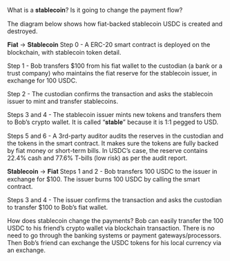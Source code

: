 What is a 𝐬𝐭𝐚𝐛𝐥𝐞𝐜𝐨𝐢𝐧?
Is it going to change the payment flow? 

The diagram below shows how fiat-backed stablecoin USDC is created and destroyed.

𝐅𝐢𝐚𝐭 → 𝐒𝐭𝐚𝐛𝐥𝐞𝐜𝐨𝐢𝐧
Step 0 - A ERC-20 smart contract is deployed on the blockchain, with stablecoin token detail.

Step 1 - Bob transfers $100 from his fiat wallet to the custodian (a bank or a trust company) who maintains the fiat reserve for the stablecoin issuer, 
in exchange for 100 USDC.

Step 2 - The custodian confirms the transaction and asks the stablecoin issuer to mint and transfer stablecoins.

Steps 3 and 4 - The stablecoin issuer mints new tokens and transfers them to Bob’s crypto wallet. It is called “𝐬𝐭𝐚𝐛𝐥𝐞” because it is 1:1 pegged to USD.

Steps 5 and 6 - A 3rd-party auditor audits the reserves in the custodian and the tokens in the smart contract. It makes sure the tokens are fully backed 
by fiat money or short-term bills. In USDC’s case, the reserve contains 22.4% cash and 77.6% T-bills (low risk) as per the audit report.

𝐒𝐭𝐚𝐛𝐥𝐞𝐜𝐨𝐢𝐧 → 𝐅𝐢𝐚𝐭
Steps 1 and 2 - Bob transfers 100 USDC to the issuer in exchange for $100. The issuer burns 100 USDC by calling the smart contract.

Steps 3 and 4 - The issuer confirms the transaction and asks the custodian to transfer $100 to Bob’s fiat wallet.

How does stablecoin change the payments? 
Bob can easily transfer the 100 USDC to his friend’s crypto wallet via blockchain transaction. There is no need to go through the banking systems or 
payment gateways/processors. Then Bob’s friend can exchange the USDC tokens for his local currency via an exchange.
